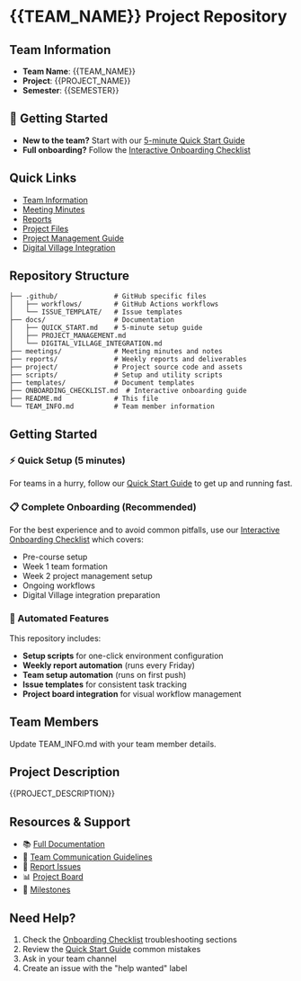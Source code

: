 # {{TEAM_NAME}} Project Repository

## Team Information
- **Team Name**: {{TEAM_NAME}}
- **Project**: {{PROJECT_NAME}}
- **Semester**: {{SEMESTER}}

## 🚀 Getting Started
- **New to the team?** Start with our [5-minute Quick Start Guide](docs/QUICK_START.md)
- **Full onboarding?** Follow the [Interactive Onboarding Checklist](ONBOARDING_CHECKLIST.md)

## Quick Links
- [Team Information](TEAM_INFO.md)
- [Meeting Minutes](meetings/)
- [Reports](reports/)
- [Project Files](project/)
- [Project Management Guide](docs/PROJECT_MANAGEMENT.md)
- [Digital Village Integration](docs/DIGITAL_VILLAGE_INTEGRATION.md)

## Repository Structure
```
├── .github/              # GitHub specific files
│   ├── workflows/        # GitHub Actions workflows
│   └── ISSUE_TEMPLATE/   # Issue templates
├── docs/                 # Documentation
│   ├── QUICK_START.md    # 5-minute setup guide
│   ├── PROJECT_MANAGEMENT.md
│   └── DIGITAL_VILLAGE_INTEGRATION.md
├── meetings/             # Meeting minutes and notes
├── reports/              # Weekly reports and deliverables
├── project/              # Project source code and assets
├── scripts/              # Setup and utility scripts
├── templates/            # Document templates
├── ONBOARDING_CHECKLIST.md  # Interactive onboarding guide
├── README.md             # This file
└── TEAM_INFO.md          # Team member information
```

## Getting Started

### ⚡ Quick Setup (5 minutes)
For teams in a hurry, follow our [Quick Start Guide](docs/QUICK_START.md) to get up and running fast.

### 📋 Complete Onboarding (Recommended)
For the best experience and to avoid common pitfalls, use our [Interactive Onboarding Checklist](ONBOARDING_CHECKLIST.md) which covers:
- Pre-course setup
- Week 1 team formation
- Week 2 project management setup
- Ongoing workflows
- Digital Village integration preparation

### 🤖 Automated Features
This repository includes:
- **Setup scripts** for one-click environment configuration
- **Weekly report automation** (runs every Friday)
- **Team setup automation** (runs on first push)
- **Issue templates** for consistent task tracking
- **Project board integration** for visual workflow management

## Team Members
Update TEAM_INFO.md with your team member details.

## Project Description
{{PROJECT_DESCRIPTION}}

## Resources & Support
- 📚 [Full Documentation](docs/)
- 💬 [Team Communication Guidelines](TEAM_INFO.md#communication)
- 🐛 [Report Issues](../../issues/new/choose)
- 📊 [Project Board](../../projects)
- 🎯 [Milestones](../../milestones)

## Need Help?
1. Check the [Onboarding Checklist](ONBOARDING_CHECKLIST.md) troubleshooting sections
2. Review the [Quick Start Guide](docs/QUICK_START.md) common mistakes
3. Ask in your team channel
4. Create an issue with the "help wanted" label